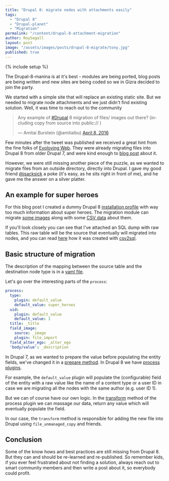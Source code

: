 ```yaml
---
title: "Drupal 8: migrate nodes with attachments easily"
tags:
  - "Drupal 8"
  - "Drupal-planet"
  - "Migration"
permalink: "/content/drupal-8-attachment-migration"
author: RoySegall
layout: post
image: "/assets/images/posts/drupal-8-migrate/tony.jpg"
published: true
---
```


{% include setup %}

The Drupal-8-manina is at it's best - modules are being ported, blog posts are
being written and new sites are being coded so we in Gizra decided to join the
party.

We started with a simple site that will replace an existing static site. But we needed
to migrate node attachments and we just didn't find existing solution. Well,
it was time to reach out to the community

<!-- more -->

<blockquote class="twitter-tweet" data-lang="en"><p lang="en" dir="ltr">Any
example of <a href="https://twitter.com/hashtag/Drupal?src=hash">#Drupal</a> 8
migration of files/ images out there? (including copy from source into public:// )
</p>&mdash; Amitai Burstein (@amitaibu) <a href="https://twitter.com/amitaibu/status/718441947325677569">April 8, 2016</a></blockquote>
<script async src="//platform.twitter.com/widgets.js" charset="utf-8"></script>

Few minutes after the tweet was published we received a great hint from the fine folks of
[Evoloving Web](https://evolvingweb.ca/). They were already migrating files into Drupal 8
from older Drupal 7, and were kind enough to [blog post](https://evolvingweb.ca/blog/bringing-files-along-for-ride-to-d8) about it.

However, we were still missing another piece of the puzzle, as we wanted to migrate
files from an outside directory, directly into Drupal. I gave my good friend [@jsacksick](https://twitter.com/jsacksick) a poke (it's easy, as he sits right in front of me), and he gave me the answer on a silver platter.

## An example for super heroes

For this blog post I created a dummy Drupal 8 [installation profile](https://github.com/RoySegall/comics_migration) with way too much information about super heroes.
The migration module can migrate [some images](https://github.com/RoySegall/comics_migration/tree/master/web/modules/custom/comics_migration/migration_assets/images) along with some [CSV data](https://github.com/RoySegall/comics_migration/blob/master/web/modules/custom/comics_migration/migration_assets/heroes.csv) about them.

If you'll look closely you can see that I've attached an SQL dump with raw tables.
This raw table will be the source that eventually will migrated into nodes, and you can
read [here](http://www.gizra.com/content/migration-best-practices/) how it was created
with [csv2sql](https://www.drupal.org/project/csv2sql).

## Basic structure of migration

The description of the mapping between the source table and the destination node type
is in a [yaml file](https://github.com/RoySegall/comics_migration/blob/master/web/modules/custom/comics_migration/config/install/migrate.migration.superheroes.yml).

Let's go over the interesting parts of the `process`:

```yaml
process:
  type:
    plugin: default_value
    default_value: super_heroes
  uid:
    plugin: default_value
    default_value: 1
  title: _title
  field_image:
    source: _image
    plugin: file_import
  field_alter_ego: _alter_ego
  'body/value': _description
```

In Drupal 7, as we wanted to prepare the value before
populating the entity fields, we've changed it in a
[prepare method](https://github.com/openscholar/openscholar/blob/SCHOLAR-3.x/openscholar/modules/os/modules/os_migrate_demo/handlers/node/project.inc#L33-L38).
In Drupal 8 we have [process plugins](https://github.com/RoySegall/comics_migration/blob/master/web/modules/custom/comics_migration/src/Plugin/migrate/process/FileImport.php).

For example, the `default_value` plugin will populate the (configurable) field of the entity with a raw value like the name of
a content type or a user ID in case we are migrating all the nodes with the same author (e.g. user ID 1).

But we can of course have our own logic. In the [transform](https://github.com/RoySegall/comics_migration/blob/master/web/modules/custom/comics_migration/src/Plugin/migrate/process/FileImport.php#L21)
method of the process plugin we can massage our data, return any value which will eventually
populate the field.

In our case, the `transform` method is responsible for adding the new file into Drupal using `file_unmanaged_copy` and friends.

## Conclusion

Some of the know hows and best practices are still missing from Drupal 8. But they
can and should be re-learned and re-published. So remember kids, if you ever feel
frustrated about not finding a solution, always
reach out to smart community members and then write a post about it, so everybody could profit.
